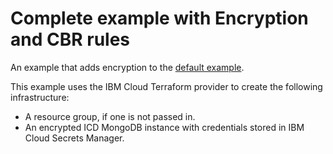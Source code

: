 # Complete example with Encryption and CBR rules

An example that adds encryption to the [default example](../default/README.md).

This example uses the IBM Cloud Terraform provider to create the following infrastructure:

- A resource group, if one is not passed in.
- An encrypted ICD MongoDB instance with credentials stored in IBM Cloud Secrets Manager.
